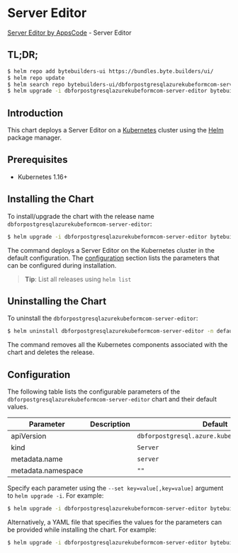 # Server Editor

[Server Editor by AppsCode](https://byte.builders) - Server Editor

## TL;DR;

```bash
$ helm repo add bytebuilders-ui https://bundles.byte.builders/ui/
$ helm repo update
$ helm search repo bytebuilders-ui/dbforpostgresqlazurekubeformcom-server-editor --version=v0.4.16
$ helm upgrade -i dbforpostgresqlazurekubeformcom-server-editor bytebuilders-ui/dbforpostgresqlazurekubeformcom-server-editor -n default --create-namespace --version=v0.4.16
```

## Introduction

This chart deploys a Server Editor on a [Kubernetes](http://kubernetes.io) cluster using the [Helm](https://helm.sh) package manager.

## Prerequisites

- Kubernetes 1.16+

## Installing the Chart

To install/upgrade the chart with the release name `dbforpostgresqlazurekubeformcom-server-editor`:

```bash
$ helm upgrade -i dbforpostgresqlazurekubeformcom-server-editor bytebuilders-ui/dbforpostgresqlazurekubeformcom-server-editor -n default --create-namespace --version=v0.4.16
```

The command deploys a Server Editor on the Kubernetes cluster in the default configuration. The [configuration](#configuration) section lists the parameters that can be configured during installation.

> **Tip**: List all releases using `helm list`

## Uninstalling the Chart

To uninstall the `dbforpostgresqlazurekubeformcom-server-editor`:

```bash
$ helm uninstall dbforpostgresqlazurekubeformcom-server-editor -n default
```

The command removes all the Kubernetes components associated with the chart and deletes the release.

## Configuration

The following table lists the configurable parameters of the `dbforpostgresqlazurekubeformcom-server-editor` chart and their default values.

|     Parameter      | Description |                         Default                          |
|--------------------|-------------|----------------------------------------------------------|
| apiVersion         |             | <code>dbforpostgresql.azure.kubeform.com/v1alpha1</code> |
| kind               |             | <code>Server</code>                                      |
| metadata.name      |             | <code>server</code>                                      |
| metadata.namespace |             | <code>""</code>                                          |


Specify each parameter using the `--set key=value[,key=value]` argument to `helm upgrade -i`. For example:

```bash
$ helm upgrade -i dbforpostgresqlazurekubeformcom-server-editor bytebuilders-ui/dbforpostgresqlazurekubeformcom-server-editor -n default --create-namespace --version=v0.4.16 --set apiVersion=dbforpostgresql.azure.kubeform.com/v1alpha1
```

Alternatively, a YAML file that specifies the values for the parameters can be provided while
installing the chart. For example:

```bash
$ helm upgrade -i dbforpostgresqlazurekubeformcom-server-editor bytebuilders-ui/dbforpostgresqlazurekubeformcom-server-editor -n default --create-namespace --version=v0.4.16 --values values.yaml
```
